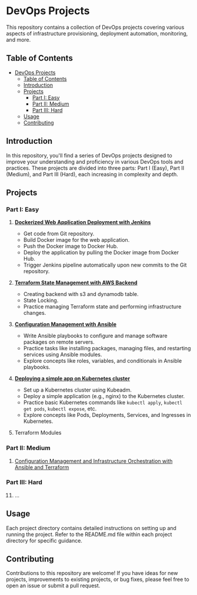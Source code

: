 # DevOps Projects

This repository contains a collection of DevOps projects covering various aspects of infrastructure provisioning, deployment automation, monitoring, and more.

## Table of Contents

- [DevOps Projects](#devops-projects)
  - [Table of Contents](#table-of-contents)
  - [Introduction](#introduction)
  - [Projects](#projects)
    - [Part I: Easy](#part-i-easy)
    - [Part II: Medium](#part-ii-medium)
    - [Part III: Hard](#part-iii-hard)
  - [Usage](#usage)
  - [Contributing](#contributing)

## Introduction

In this repository, you'll find a series of DevOps projects designed to improve your understanding and proficiency in various DevOps tools and practices. These projects are divided into three parts: Part I (Easy), Part II (Medium), and Part III (Hard), each increasing in complexity and depth.

## Projects

### Part I: Easy

1.  [**Dockerized Web Application Deployment with Jenkins**](./Part_I/01-Dockerized-App-Deployment-Jenkins/README.md)

    - Get code from Git repository.
    - Build Docker image for the web application.
    - Push the Docker image to Docker Hub.
    - Deploy the application by pulling the Docker image from Docker Hub.
    - Trigger Jenkins pipeline automatically upon new commits to the Git repository.

2.  [**Terraform State Management with AWS Backend**](./Part_I/02-Terraform-State-Management-AWS-Backend/README.md)

    - Creating backend with s3 and dynamodb table.
    - State Locking.
    - Practice managing Terraform state and performing infrastructure changes.

3.  [**Configuration Management with Ansible**](./Part_I/03-Configuration-Management-with-Ansible/README.md)

    - Write Ansible playbooks to configure and manage software packages on remote servers.
    - Practice tasks like installing packages, managing files, and restarting services using Ansible modules.
    - Explore concepts like roles, variables, and conditionals in Ansible playbooks.

4.  [**Deploying a simple app on Kubernetes cluster**](./Part_I/04-Deploy-simple-app-Kubernetes-cluster/README.md)

    - Set up a Kubernetes cluster using Kubeadm.
    - Deploy a simple application (e.g., nginx) to the Kubernetes cluster.
    - Practice basic Kubernetes commands like `kubectl apply`, `kubectl get pods`, `kubectl expose`, etc.
    - Explore concepts like Pods, Deployments, Services, and Ingresses in Kubernetes.

5.  Terraform Modules

### Part II: Medium

1.  [Configuration Management and Infrastructure Orchestration with Ansible and Terraform](./Part_II/01-Configuration-Management-Infrastructure-Ansible-Terraform/README.md)

### Part III: Hard

11. ...

## Usage

Each project directory contains detailed instructions on setting up and running the project. Refer to the README.md file within each project directory for specific guidance.

## Contributing

Contributions to this repository are welcome! If you have ideas for new projects, improvements to existing projects, or bug fixes, please feel free to open an issue or submit a pull request.

